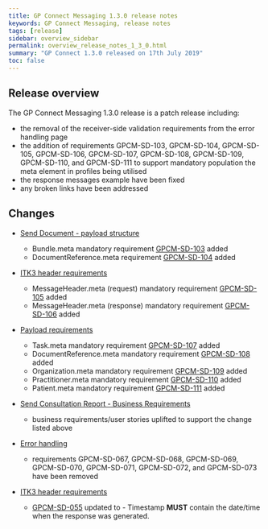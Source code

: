 ```yaml
---
title: GP Connect Messaging 1.3.0 release notes
keywords: GP Connect Messaging, release notes
tags: [release]
sidebar: overview_sidebar
permalink: overview_release_notes_1_3_0.html
summary: "GP Connect 1.3.0 released on 17th July 2019"
toc: false
---
```


## Release overview ##

The GP Connect Messaging 1.3.0 release is a patch release including:
- the removal of the receiver-side validation requirements from the error handling page
- the addition of requirements GPCM-SD-103, GPCM-SD-104, GPCM-SD-105, GPCM-SD-106, GPCM-SD-107, GPCM-SD-108, GPCM-SD-109, GPCM-SD-110, and GPCM-SD-111 to support mandatory population the meta element in profiles being utilised
- the response messages example have been fixed
- any broken links have been addressed


## Changes ##

- [Send Document - payload structure](senddocument_payload.html)
  - Bundle.meta mandatory requirement [GPCM-SD-103](senddocument_payload.html#GPCM-SD-103) added
  - DocumentReference.meta requirement [GPCM-SD-104](senddocument_payload.html#GPCM-SD-104) added

- [ITK3 header requirements](senddocument_fedcon_itk3.html)
  - MessageHeader.meta (request) mandatory requirement [GPCM-SD-105](senddocument_fedcon_itk3.html#GPCM-SD-105) added
  - MessageHeader.meta (response) mandatory requirement [GPCM-SD-106](senddocument_fedcon_itk3.html#GPCM-SD-106) added  

- [Payload requirements](senddocument_fedcon_payload.html)
  - Task.meta mandatory requirement [GPCM-SD-107](senddocument_fedcon_payload.html#GPCM-SD-107) added
  - DocumentReference.meta mandatory requirement [GPCM-SD-108](senddocument_fedcon_payload.html#GPCM-SD-108) added
  - Organization.meta mandatory requirement [GPCM-SD-109](senddocument_fedcon_payload.html#GPCM-SD-109) added
  - Practitioner.meta mandatory requirement [GPCM-SD-110](senddocument_fedcon_payload.html#GPCM-SD-110) added
  - Patient.meta mandatory requirement [GPCM-SD-111](senddocument_fedcon_payload.html#GPCM-SD-111) added
  
- [Send Consultation Report - Business Requirements](senddocument_userstories.html)
  - business requirements/user stories uplifted to support the change listed above
  
- [Error handling](senddocument_fedcon_errors.html)
  - requirements GPCM-SD-067, GPCM-SD-068, GPCM-SD-069, GPCM-SD-070, GPCM-SD-071, GPCM-SD-072, and GPCM-SD-073 have been removed

- [ITK3 header requirements](senddocument_fedcon_itk3.html)
  - [GPCM-SD-055](senddocument_fedcon_itk3.html#GPCM-SD-055) updated to - Timestamp **MUST** contain the date/time when the response was generated.